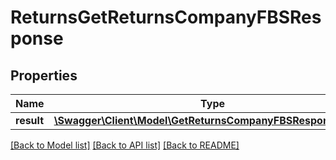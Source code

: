 # ReturnsGetReturnsCompanyFBSResponse

## Properties
Name | Type | Description | Notes
------------ | ------------- | ------------- | -------------
**result** | [**\Swagger\Client\Model\GetReturnsCompanyFBSResponseResult**](GetReturnsCompanyFBSResponseResult.md) |  | [optional] 

[[Back to Model list]](../README.md#documentation-for-models) [[Back to API list]](../README.md#documentation-for-api-endpoints) [[Back to README]](../README.md)


